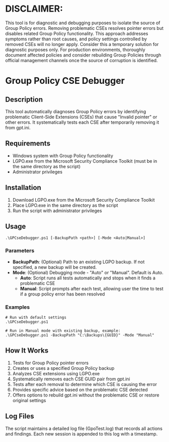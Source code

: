 # DISCLAIMER: 

This tool is for diagnostic and debugging purposes to isolate the source of Group Policy errors. Removing problematic CSEs resolves pointer errors but disables related Group Policy functionality. This approach addresses symptoms rather than root causes, and policy settings controlled by removed CSEs will no longer apply. Consider this a temporary solution for diagnostic purposes only. For production environments, thoroughly document affected policies and consider rebuilding Group Policies through official management channels once the source of corruption is identified.

# Group Policy CSE Debugger

## Description
This tool automatically diagnoses Group Policy errors by identifying problematic Client-Side Extensions (CSEs) that cause "Invalid pointer" or other errors. It systematically tests each CSE after temporarily removing it from gpt.ini.

## Requirements
- Windows system with Group Policy functionality
- LGPO.exe from the Microsoft Security Compliance Toolkit (must be in the same directory as the script)
- Administrator privileges

## Installation
1. Download LGPO.exe from the Microsoft Security Compliance Toolkit
2. Place LGPO.exe in the same directory as the script
3. Run the script with administrator privileges

## Usage
```
.\GPCseDebugger.ps1 [-BackupPath <path>] [-Mode <Auto|Manual>]
```

### Parameters
- **BackupPath**: (Optional) Path to an existing LGPO backup. If not specified, a new backup will be created.
- **Mode**: (Optional) Debugging mode - "Auto" or "Manual". Default is Auto.
  - **Auto**: Script runs all tests automatically and stops when it finds a problematic CSE
  - **Manual**: Script prompts after each test, allowing user the time to test if a group policy error has been resolved

### Examples
```
# Run with default settings
.\GPCseDebugger.ps1

# Run in Manual mode with existing backup, example:
.\GPCseDebugger.ps1 -BackupPath "C:\Backups\{GUID}" -Mode "Manual"
```

## How It Works
1. Tests for Group Policy pointer errors
2. Creates or uses a specified Group Policy backup
3. Analyzes CSE extensions using LGPO.exe
4. Systematically removes each CSE GUID pair from gpt.ini
5. Tests after each removal to determine which CSE is causing the error
6. Provides specific advice based on the problematic CSE detected
7. Offers options to rebuild gpt.ini without the problematic CSE or restore original settings

## Log Files
The script maintains a detailed log file (GpoTest.log) that records all actions and findings. Each new session is appended to this log with a timestamp.
